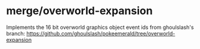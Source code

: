 # merge/overworld-expansion

Implements the 16 bit overworld graphics object event ids from ghoulslash's branch:
https://github.com/ghoulslash/pokeemerald/tree/overworld-expansion